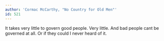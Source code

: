 ```yaml
---
author: 'Cormac McCarthy, "No Country for Old Men"'
id: 521
---
```


It takes very little to govern good people. Very little. And bad people cant be governed at all. Or if they could I never heard of it.
